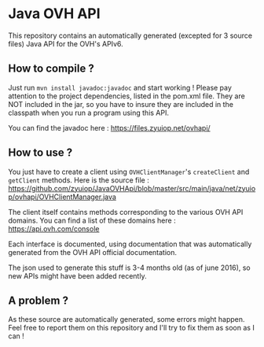 Java OVH API
============

This repository contains an automatically generated (excepted for 3 source files) Java API for the OVH's APIv6.

## How to compile ?

Just run `mvn install javadoc:javadoc` and start working ! Please pay attention to the project dependencies, listed in the pom.xml file. They are NOT included in the jar, so you have to insure they are included in the classpath when you run a program using this API.

You can find the javadoc here : https://files.zyuiop.net/ovhapi/

## How to use ?

You just have to create a client using `OVHClientManager`'s `createClient` and `getClient` methods. Here is the source file : https://github.com/zyuiop/JavaOVHApi/blob/master/src/main/java/net/zyuiop/ovhapi/OVHClientManager.java

The client itself contains methods corresponding to the various OVH API domains. You can find a list of these domains here : https://api.ovh.com/console

Each interface is documented, using documentation that was automatically generated from the OVH API official documentation.

The json used to generate this stuff is 3-4 months old (as of june 2016), so new APIs might have been added recently.

## A problem ?

As these source are automatically generated, some errors might happen. Feel free to report them on this repository and I'll try to fix them as soon as I can !

